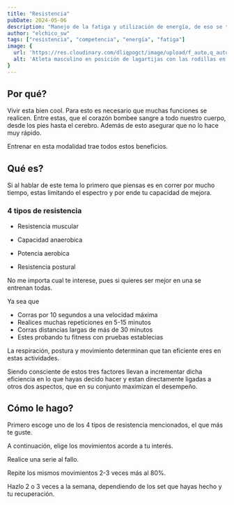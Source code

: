 ```yaml
---
title: "Resistencia"
pubDate: 2024-05-06
description: "Manejo de la fatiga y utilización de energía, de eso se tratra el juego de Resistencia"
author: "elchico_sw"
tags: ["resistencia", "competencia", "energía", "fatiga"]
image: {
  url: 'https://res.cloudinary.com/dliqpogct/image/upload/f_auto,q_auto/v1/mysite/endurance',
  alt: 'Atleta masculino en posición de lagartijas con las rodillas en el suelo.'
}
---
```



## Por qué?

Vivir esta bien cool. Para esto es necesario que muchas funciones se realicen.
Entre estas, que el corazón bombee sangre a todo nuestro cuerpo, desde los pies hasta el cerebro.
Además de esto asegurar que no lo hace muy rápido.

Entrenar en esta modalidad trae todos estos beneficios.

## Qué es?

Si al hablar de este tema lo primero que piensas es en correr por mucho tiempo, estas limitando el espectro y por ende tu capacidad de mejora.

### 4 tipos de resistencia

- Resistencia muscular

- Capacidad anaerobica

- Potencia aerobica

- Resistencia postural

No me importa cual te interese, pues si quieres ser mejor en una se entrenan todas.

Ya sea que

- Corras por 10 segundos a una velocidad máxima
- Realices muchas repeticiones en 5-15 minutos
- Corras distancias largas de más de 30 minutos
- Estes probando tu fitness con pruebas establecias

La respiración, postura y movimiento determinan que tan eficiente eres en estas actividades.

Siendo consciente de estos tres factores llevan a incrementar dicha eficiencia en lo que hayas decido hacer y estan directamente ligadas a otros dos aspectos, que en su conjunto maximizan el desempeño.

## Cómo le hago?

Primero escoge uno de los 4 tipos de resistencia mencionados, el que más te guste.

A continuación, elige los movimientos acorde a tu interés.

Realice una serie al fallo.

Repite los mismos movimientos 2-3 veces más al 80%.

Hazlo 2 o 3 veces a la semana, dependiendo de los set que hayas hecho y tu recuperación.